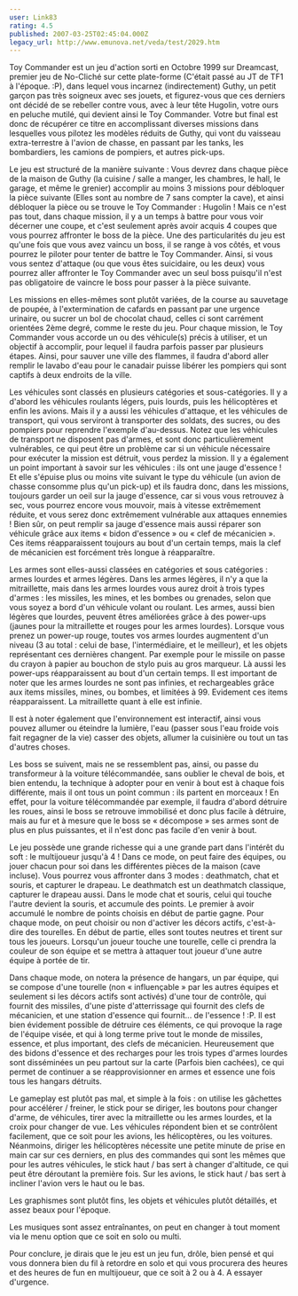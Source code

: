 ```yaml
---
user: Link83
rating: 4.5
published: 2007-03-25T02:45:04.000Z
legacy_url: http://www.emunova.net/veda/test/2029.htm
---
```

Toy Commander est un jeu d'action sorti en Octobre 1999 sur Dreamcast, premier jeu de No-Cliché sur cette plate-forme (C'était passé au JT de TF1 à l'époque. :P), dans lequel vous incarnez (indirectement) Guthy, un petit garçon pas très soigneux avec ses jouets, et figurez-vous que ces derniers ont décidé de se rebeller contre vous, avec à leur tête Hugolin, votre ours en peluche mutilé, qui devient ainsi le Toy Commander. Votre but final est donc de récupérer ce titre en accomplissant diverses missions dans lesquelles vous pilotez les modèles réduits de Guthy, qui vont du vaisseau extra-terrestre à l'avion de chasse, en passant par les tanks, les bombardiers, les camions de pompiers, et autres pick-ups.  

  

Le jeu est structuré de la manière suivante : Vous devrez dans chaque pièce de la maison de Guthy (la cuisine / salle a manger, les chambres, le hall, le garage, et même le grenier) accomplir au moins 3 missions pour débloquer la pièce suivante (Elles sont au nombre de 7 sans compter la cave), et ainsi débloquer la pièce ou se trouve le Toy Commander : Hugolin ! Mais ce n'est pas tout, dans chaque mission, il y a un temps à battre pour vous voir décerner une coupe, et c'est seulement après avoir acquis 4 coupes que vous pourrez affronter le boss de la pièce. Une des particularités du jeu est qu'une fois que vous avez vaincu un boss, il se range à vos côtés, et vous pourrez le piloter pour tenter de battre le Toy Commander. Ainsi, si vous vous sentez d'attaque (ou que vous êtes suicidaire, ou les deux) vous pourrez aller affronter le Toy Commander avec un seul boss puisqu'il n'est pas obligatoire de vaincre le boss pour passer à la pièce suivante.  

  

Les missions en elles-mêmes sont plutôt variées, de la course au sauvetage de poupée, à l'extermination de cafards en passant par une urgence urinaire, ou sucrer un bol de chocolat chaud, celles ci sont carrément orientées 2ème degré, comme le reste du jeu. Pour chaque mission, le Toy Commander vous accorde un ou des véhicule(s) précis à utiliser, et un objectif à accomplir, pour lequel il faudra parfois passer par plusieurs étapes. Ainsi, pour sauver une ville des flammes, il faudra d'abord aller remplir le lavabo d'eau pour le canadair puisse libérer les pompiers qui sont captifs à deux endroits de la ville.  

  

Les véhicules sont classés en plusieurs catégories et sous-catégories. Il y a d'abord les véhicules roulants légers, puis lourds, puis les hélicoptères et enfin les avions. Mais il y a aussi les véhicules d'attaque, et les véhicules de transport, qui vous serviront à transporter des soldats, des sucres, ou des pompiers pour reprendre l'exemple d'au-dessus. Notez que les véhicules de transport ne disposent pas d'armes, et sont donc particulièrement vulnérables, ce qui peut être un problème car si un véhicule nécessaire pour exécuter la mission est détruit, vous perdez la mission. Il y a également un point important à savoir sur les véhicules : ils ont une jauge d'essence ! Et elle s'épuise plus ou moins vite suivant le type du véhicule (un avion de chasse consomme plus qu'un pick-up) et ils faudra donc, dans les missions, toujours garder un oeil sur la jauge d'essence, car si vous vous retrouvez à sec, vous pourrez encore vous mouvoir, mais à vitesse extrêmement réduite, et vous serez donc extrêmement vulnérable aux attaques ennemies ! Bien sûr, on peut remplir sa jauge d'essence mais aussi réparer son véhicule grâce aux items « bidon d'essence » ou « clef de mécanicien ». Ces items réapparaissent toujours au bout d'un certain temps, mais la clef de mécanicien est forcément très longue à réapparaître.  

  

Les armes sont elles-aussi classées en catégories et sous catégories : armes lourdes et armes légères. Dans les armes légères, il n'y a que la mitraillette, mais dans les armes lourdes vous aurez droit à trois types d'armes : les missiles, les mines, et les bombes ou grenades, selon que vous soyez a bord d'un véhicule volant ou roulant. Les armes, aussi bien légères que lourdes, peuvent êtres améliorées grâce à des power-ups (jaunes pour la mitraillette et rouges pour les armes lourdes). Lorsque vous prenez un power-up rouge, toutes vos armes lourdes augmentent d'un niveau (3 au total : celui de base, l'intermédiaire, et le meilleur), et les objets représentant ces dernières changent. Par exemple pour le missile on passe du crayon à papier au bouchon de stylo puis au gros marqueur. Là aussi les power-ups réapparaissent au bout d'un certain temps. Il est important de noter que les armes lourdes ne sont pas infinies, et rechargeables grâce aux items missiles, mines, ou bombes, et limitées à 99\. Evidement ces items réapparaissent. La mitraillette quant à elle est infinie.  

  

Il est à noter également que l'environnement est interactif, ainsi vous pouvez allumer ou éteindre la lumière, l'eau (passer sous l'eau froide vois fait regagner de la vie) casser des objets, allumer la cuisinière ou tout un tas d'autres choses.  

  

Les boss se suivent, mais ne se ressemblent pas, ainsi, ou passe du transformeur à la voiture télécommandée, sans oublier le cheval de bois, et bien entendu, la technique à adopter pour en venir à bout est à chaque fois différente, mais il ont tous un point commun : ils partent en morceaux ! En effet, pour la voiture télécommandée par exemple, il faudra d'abord détruire les roues, ainsi le boss se retrouve immobilisé et donc plus facile à détruire, mais au fur et à mesure que le boss se « décompose » ses armes sont de plus en plus puissantes, et il n'est donc pas facile d'en venir à bout.  

  

Le jeu possède une grande richesse qui a une grande part dans l'intérêt du soft : le multijoueur jusqu'à 4 ! Dans ce mode, on peut faire des équipes, ou jouer chacun pour soi dans les différentes pièces de la maison (cave incluse). Vous pourrez vous affronter dans 3 modes : deathmatch, chat et souris, et capturer le drapeau. Le deathmatch est un deathmatch classique, capturer le drapeau aussi. Dans le mode chat et souris, celui qui touche l'autre devient la souris, et accumule des points. Le premier à avoir accumulé le nombre de points choisis en début de partie gagne. Pour chaque mode, on peut choisir ou non d'activer les décors actifs, c'est-à-dire des tourelles. En début de partie, elles sont toutes neutres et tirent sur tous les joueurs. Lorsqu'un joueur touche une tourelle, celle ci prendra la couleur de son équipe et se mettra à attaquer tout joueur d'une autre équipe à portée de tir.  

Dans chaque mode, on notera la présence de hangars, un par équipe, qui se compose d'une tourelle (non « influençable » par les autres équipes et seulement si les décors actifs sont activés) d'une tour de contrôle, qui fournit des missiles, d'une piste d'atterrissage qui fournit des clefs de mécanicien, et une station d'essence qui fournit... de l'essence ! :P. Il est bien évidement possible de détruire ces éléments, ce qui provoque la rage de l'équipe visée, et qui à long terme prive tout le monde de missiles, essence, et plus important, des clefs de mécanicien. Heureusement que des bidons d'essence et des recharges pour les trois types d'armes lourdes sont disséminées un peu partout sur la carte (Parfois bien cachées), ce qui permet de continuer a se réapprovisionner en armes et essence une fois tous les hangars détruits.  

  

Le gameplay est plutôt pas mal, et simple à la fois : on utilise les gâchettes pour accélérer / freiner, le stick pour se diriger, les boutons pour changer d'arme, de véhicules, tirer avec la mitraillette ou les armes lourdes, et la croix pour changer de vue. Les véhicules répondent bien et se contrôlent facilement, que ce soit pour les avions, les hélicoptères, ou les voitures. Néanmoins, diriger les hélicoptères nécessite une petite minute de prise en main car sur ces derniers, en plus des commandes qui sont les mêmes que pour les autres véhicules, le stick haut / bas sert à changer d'altitude, ce qui peut être déroutant la première fois. Sur les avions, le stick haut / bas sert à incliner l'avion vers le haut ou le bas.  

  

Les graphismes sont plutôt fins, les objets et véhicules plutôt détaillés, et assez beaux pour l'époque.  

Les musiques sont assez entraînantes, on peut en changer à tout moment via le menu option que ce soit en solo ou multi.  

  

Pour conclure, je dirais que le jeu est un jeu fun, drôle, bien pensé et qui vous donnera bien du fil à retordre en solo et qui vous procurera des heures et des heures de fun en multijoueur, que ce soit à 2 ou à 4\. A essayer d'urgence.